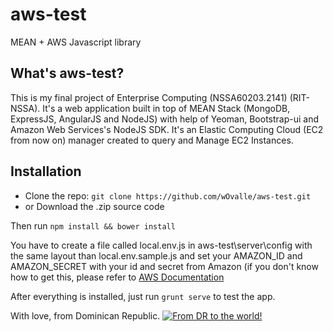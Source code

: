 aws-test
========

MEAN + AWS Javascript library 

## What's aws-test?

This is my final project of Enterprise Computing (NSSA60203.2141) (RIT-NSSA). It's a web application built in top of MEAN Stack (MongoDB, ExpressJS, AngularJS and NodeJS) with help of Yeoman, Bootstrap-ui and Amazon Web Services's NodeJS SDK. It's an Elastic Computing Cloud (EC2 from now on) manager created to query and Manage EC2 Instances.

## Installation

* Clone the repo: `git clone https://github.com/wOvalle/aws-test.git`
* or Download the .zip source code

Then run `npm install && bower install`

You have to create a file called local.env.js in aws-test\server\config with the same layout than local.env.sample.js and set your AMAZON_ID and  AMAZON_SECRET with your id and secret from Amazon (if you don't know how to get this, please refer to [AWS Documentation](http://docs.aws.amazon.com/AWSSimpleQueueService/latest/SQSGettingStartedGuide/AWSCredentials.html)

After everything is installed, just run `grunt serve` to test the app.

With love, from Dominican Republic. [![From DR to the world!](https://dl.dropboxusercontent.com/u/15293709/dominican_republic_round_icon_64.jpg)]()




 